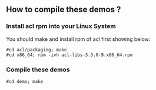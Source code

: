 ## How to compile these demos ?
### Install acl rpm into your Linux System
You should make and install rpm of acl first showing below:
```building
#cd acl/packaging; make
#cd x86_64; rpm -ivh acl-libs-3.3.0-9.x86_64.rpm
```
### Compile these demos
```building demos
#cd demo; make
```
